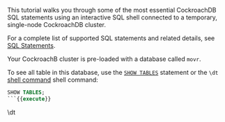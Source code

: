 This tutorial walks you through some of the most essential CockroachDB SQL statements using an interactive SQL shell connected to a temporary, single-node CockroachDB cluster.

For a complete list of supported SQL statements and related details, see [SQL Statements](../stable/sql-statements.html).

Your CockroachB cluster is pre-loaded with a database called `movr`.

To see all table in this database, use the [`SHOW TABLES`](https://www.cockroachlabs.com/docs/stable/show-tables.html) statement or the `\dt` [shell command](https://www.cockroachlabs.com/docs/stable/cockroach-sql.html#commands) shell command:

```sql
SHOW TABLES;
```{{execute}}

```
\dt
```{{execute}}
